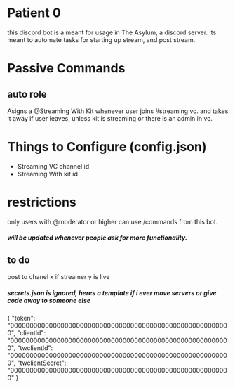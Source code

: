 # Patient 0
this discord bot is a meant for usage in The Asylum, a discord server. its meant to automate tasks for starting up stream, and post stream.

# Passive Commands
## auto role
Asigns a @Streaming With Kit whenever user joins #streaming vc. and takes it away if user leaves, unless kit is streaming or there is an admin in vc.
# Things to Configure (config.json)
- Streaming VC channel id
- Streaming With kit id 

# restrictions
only users with @moderator or higher can use /commands from this bot.
##### will be updated whenever people ask for more functionality.

## to do
post to chanel x if streamer y is live

##### secrets.json is ignored, heres a template if i ever move servers or give code away to someone else
{
    "token": "000000000000000000000000000000000000000000000000000000000",
    "clientId": "000000000000000000000000000000000000000000000000000000000",
    "twclientId": "000000000000000000000000000000000000000000000000000000000",
    "twclientSecret": "000000000000000000000000000000000000000000000000000000000"
}


















